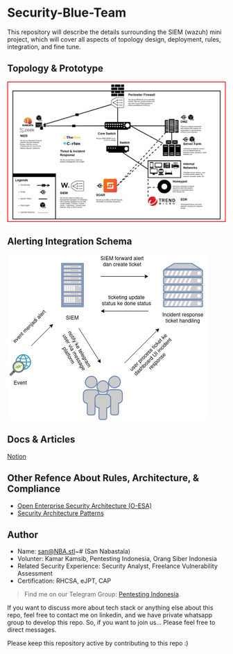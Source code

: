 # Security-Blue-Team
This repository will describe the details surrounding the SIEM (wazuh) mini project, which will cover all aspects of topology design, deployment, rules, integration, and fine tune.

## Topology & Prototype
![Topology](Images/Topology-jpg.jpg)

## Alerting Integration Schema
![SchemaAlerts](Images/SchemaAlertsIntegration.jpeg)

## Docs & Articles
[Notion](https://13ihsan92.notion.site/Documentation-san-NBA-stl-b5f06c8384c34fbb877a1313cffd7804)

## Other Refence About Rules, Architecture, & Compliance
- [Open Enterprise Security Architecture (O-ESA)](https://pubs.opengroup.org/security/o-esa/#_Toc291061776)
- [Security Architecture Patterns](https://www.opensecurityarchitecture.org/cms/library/patternlandscape)

## Author
- Name: san@NBA.stl~# (San Nabastala)
- Volunter: Kamar Kamsib, Pentesting Indonesia, Orang Siber Indonesia
- Related Security Experience: Security Analyst, Freelance Vulnerability Assessment
- Certification: RHCSA, eJPT, CAP

> Find me on our Telegram Group: [Pentesting Indonesia](https://t.me/PentestingIndonesia).

If you want to discuss more about tech stack or anything else about this repo, feel free to contact me on linkedin, and we have private whatsapp group to develop this repo. So, if you want to join us... Please feel free to direct messages.

Please keep this repository active by contributing to this repo :)
